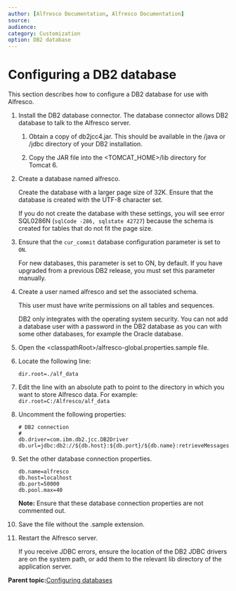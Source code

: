 ```yaml
---
author: [Alfresco Documentation, Alfresco Documentation]
source: 
audience: 
category: Customization
option: DB2 database
---
```


# Configuring a DB2 database

This section describes how to configure a DB2 database for use with Alfresco.

1.  Install the DB2 database connector. The database connector allows DB2 database to talk to the Alfresco server.

    1.  Obtain a copy of db2jcc4.jar. This should be available in the /java or /jdbc directory of your DB2 installation.

    2.  Copy the JAR file into the <TOMCAT\_HOME\>/lib directory for Tomcat 6.

2.  Create a database named alfresco.

    Create the database with a larger page size of 32K. Ensure that the database is created with the UTF-8 character set.

    If you do not create the database with these settings, you will see error SQL0286N \(`sqlCode -286, sqlstate 42727`\) because the schema is created for tables that do not fit the page size.

3.  Ensure that the `cur_commit` database configuration parameter is set to `ON`.

    For new databases, this parameter is set to ON, by default. If you have upgraded from a previous DB2 release, you must set this parameter manually.

4.  Create a user named alfresco and set the associated schema.

    This user must have write permissions on all tables and sequences.

    DB2 only integrates with the operating system security. You can not add a database user with a password in the DB2 database as you can with some other databases, for example the Oracle database.

5.  Open the <classpathRoot\>/alfresco-global.properties.sample file.

6.  Locate the following line:

    `dir.root=./alf_data`

7.  Edit the line with an absolute path to point to the directory in which you want to store Alfresco data. For example: `dir.root=C:/Alfresco/alf_data`

8.  Uncomment the following properties:

    ```
    # DB2 connection
    #
    db.driver=com.ibm.db2.jcc.DB2Driver
    db.url=jdbc:db2://${db.host}:${db.port}/${db.name}:retrieveMessagesFromServerOnGetMessage=true; 
    ```

9.  Set the other database connection properties.

    ```
    db.name=alfresco
    db.host=localhost
    db.port=50000
    db.pool.max=40
    ```

    **Note:** Ensure that these database connection properties are not commented out.

10. Save the file without the .sample extension.

11. Restart the Alfresco server.

    If you receive JDBC errors, ensure the location of the DB2 JDBC drivers are on the system path, or add them to the relevant lib directory of the application server.


**Parent topic:**[Configuring databases](../concepts/intro-db-setup.md)

